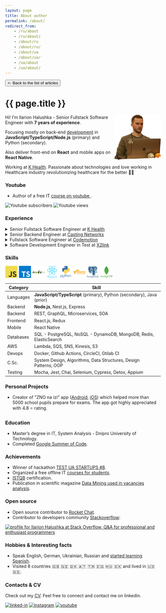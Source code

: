 ```yaml
---
layout: page
title: About author
permalink: /about/
redirect_from:
    - /ru/about
    - /ru/about/
    - /about/ru
    - /about/ru/
    - /about/ua
    - /about/ua/
    - /ua/about
    - /ua/about/
---
```


<button class="back-to-articles-btn" onclick="location.href='/'" type="button"><- Back to the list of articles</button>

[//]: # (<div>)
[//]: # (    <button class="lang-btn" onclick="location.href='/about/ua#main_content_wrap'" type="button">Про мене українською 🇺🇦</button>)
[//]: # (</div>)


<h1 itemprop="name">{{ page.title }}</h1>


<img align="right" src="/assets/images/about-me-my-photo.webp" alt="Ilarion Halushka" width="150" height="147"/>


Hi! I’m Ilarion Halushka - Senior Fullstack Software Engineer with **7 years of experience**. 

Focusing mostly on back-end <a target="_blank" href="https://github.com/IlarionHalushka">development</a> in **JavaScript/TypeScript/Node.js** (primary) and Python (secondary).

Also deliver front-end on **React** and mobile apps on **React Native**.

Working at <a target="_blank" href="https://khealth.com/">K Health</a>.
Passionate about technologies and love working in Healthcare industry revolutionizing healthcare for the better 🧑‍⚕️


### Youtube
<ul>
 <li>Author of a free IT <a target="_blank" href="https://www.youtube.com/@IlarionHalushka">course on youtube <i class="fa fa-1x fa-youtube"></i></a>.</li>
</ul>

<div id="badges">
  <img src="https://img.shields.io/youtube/channel/subscribers/UC-nnrcFlfveeW8iBRJe_XXQ?style=social" alt="Youtube subscribers"/>
  <img src="https://img.shields.io/youtube/channel/views/UC-nnrcFlfveeW8iBRJe_XXQ?style=social" alt="Youtube views"/>
</div>


### Experience

<details class="experience_details">
    <summary>Senior Fullstack Software Engineer at <a target="_blank" href="https://khealth.com/">K Health</a></summary>
    <div>📅 sep 2021 - present</div>
    <div>📍 New York (remote)</div>
    <div>🦾 Tech stack: Node.js, JavaScript/TypeScript, Python, React, React Native, MongoDB, PostgreSQL, Microservices/SOA, pubnub, Redis, Docker.</div>
</details>

<details class="experience_details">
    <summary>Senior Backend Engineer at <a target="_blank" href="https://www.castingnetworks.com/">Casting Networks</a></summary>
    <div>📅 sep 2019 - sep 2021</div>
    <div>📍 Los Angeles, California (remote)</div>
    <div>🦾 Tech stack: Node.js, JavaScript/TypeScript, Nest.js, GraphQL, PostgreSQL, DynamoDB, AWS, Microservices/SOA, Kinesis, Lambda, SQS, S3, SNS, Redis, ElasticSearch, Docker, Terraform.</div>
</details>

<details class="experience_details">
    <summary>Fullstack Software Engineer at <a target="_blank" href="https://codemotion.ninja/">Codemotion</a></summary>
    <div>📅 nov 2017 - sep 2019</div>
    <div>📍 Kyiv, Ukraine (remote)</div>
    <div>🦾 Tech stack: Node.js, JavaScript/TypeScript, Express, React, React Native, Angular, Ionic, MongoDB, Cypress.</div>
</details>

<details class="experience_details">
    <summary>Software Development Engineer in Test at <a target="_blank" href="https://jobs.dou.ua/companies/x2link/">X2link</a></summary>
    <div>📅 sep 2016 - oct 2017</div>
    <div>📍 Dnipro, Ukraine</div>
    <div>🦾 Tech stack: Node.js, JavaScript, Java, Protractor, Appium, Mocha, Chai.</div>
</details>

### Skills

<div>
  <img src="/assets/images/technologies/js-icon.svg" title="JavaScript" alt="JavaScript" width="40" height="40"/>
  <img src="/assets/images/technologies/typescript-icon.svg" title="Typescript" alt="Typescript" width="40" height="40"/>
  <img src="/assets/images/technologies/nodejs-icon.svg" title="Node.js" alt="Node.js" width="40" height="40"/>
  <img src="/assets/images/technologies/react-icon.svg" title="React" alt="React" width="40" height="40"/>
  <img src="/assets/images/technologies/python-icon.svg" title="Python" alt="Python" width="40" height="40"/>
  <img src="/assets/images/technologies/aws-icon.svg" title="AWS" alt="AWS" width="40" height="40"/>
  <img src="/assets/images/technologies/postgresql-icon.svg" title="postgresql" alt="postgresql" width="40" height="40"/>
  <img src="/assets/images/technologies/mongodb-icon.svg" title="mongodb" alt="mongodb" width="40" height="40"/>
</div>

Category | Skill 
-------- |-------
Languages | **JavaScript/TypeScript** (primary), Python (secondary), Java (prior)
Backend | **Node.js**, Nest.js, Express
Backend | REST, GraphQL, Microservices, SOA
Frontend | React.js, Redux
Mobile | React Native
Databases | SQL - PostgreSQL, NoSQL - DynamoDB, MongoDB, Redis, ElasticSearch
AWS | Lambda, SQS, SNS, Kinesis, S3
Devops | Docker, Github Actions, CircleCI, Gtilab CI
C.Sc. | System Design, Algorithms, Data Structures, Design Patterns, OOP
Testing | Mocha, Jest, Chai, Selenium, Cypress, Detox, Appium

### Personal Projects
<ul>
 <li>Creator of "ZNO na izi" app (<a target="_blank" href="https://play.google.com/store/apps/details?id=com.ilarionhalushka.znonaizi">Android</a>, <a target="_blank" href="https://apps.apple.com/by/app/%D0%B7%D0%BD%D0%BE-%D0%BD%D0%B0-%D1%96%D0%B7%D1%96/id1578565229">iOS</a>) 
which helped more than 5000 school pupils prepare for exams. The app got highly appreciated with 4.8 ⭐ rating.</li>
</ul>

### Education

<ul>
 <li>Master’s degree in IT, System Analysis - Dnipro University of Technology.</li>
 <li>Completed <a target="_blank" href="https://ilarionhalushka.github.io/Cracking-Google-Summer-of-Code-GSoC/">Google Summer of Code</a>.</li>
</ul>

### Achievements

<ul>
 <li>Winner of hackathon <a target="_blank" href="https://www.testuastartups.com/post/testuastartups8">TEST UA STARTUPS #8</a>.</li>
 <li>Organized a free offline IT <a target="_blank" href="https://ilarionhalushka.github.io/Results-Of-My-IT-Courses/">courses for students</a>.</li>
 <li><a target="_blank" href="https://gist.github.com/IlarionHalushka/aebab1c82369b89c1d6afb12be568679">ISTQB</a> certification.</li>
 <li>Publication in scientific magazine <a target="_blank" href="https://im.nmu.org.ua/en/forum/Horizons2019.pdf">Data Mining used in vacancies analysis</a>.</li>
</ul>

### Open source

<ul>
 <li>Open source contributor to <a target="_blank" href="https://github.com/RocketChat/Rocket.Chat.ReactNative">Rocket Chat</a>.</li>
 <li>Contributor to developers community <a target="_blank" href="https://stackoverflow.com/users/9110955/ilarion-halushka">Stackoverflow</a>:</li>
</ul>

<a target="_blank" href="https://stackoverflow.com/users/9110955/ilarion-halushka">
  <img src="https://stackoverflow.com/users/flair/9110955.png"
   width="150" height="40"
   alt="profile for Ilarion Halushka at Stack Overflow, Q&amp;A for professional and enthusiast programmers"
   title="profile for Ilarion Halushka at Stack Overflow, Q&amp;A for professional and enthusiast programmers"
  />
</a>


### Hobbies & Interesting facts

<ul>
 <li>Speak English, German, Ukrainian, Russian and <a target="_blank" href="https://www.duolingo.com/profile/IlarionHalushka">started learning Spanish</a>.</li>
 <li>Visited 8 countries 🇬🇧 🇬🇪 🇩🇰 🇦🇹 🇹🇷 🇪🇬 🇭🇺 🇸🇰 and lived in 🇺🇸 🇩🇪.</li>
</ul>

[//]: # (helped mentees links)
[//]: # (helped mentees links)
[//]: # (helped mentees links)
[//]: # (helped mentees links)
[//]: # (helped mentees)
[//]: # (helped mentees)
[//]: # (helped mentees)

### Contacts & CV

Check out my <a target="_blank" href="https://drive.google.com/drive/folders/1wUBlBntdIpNfXWWHBD_iDqvBcCLNkzXM?usp=sharing)">CV</a>.
Feel free to connect and contact me on linkedin.

[![linked-in](https://img.shields.io/badge/LinkedIn-0077B5?style=for-the-badge&logo=LinkedIn&logoColor=white)](https://www.linkedin.com/in/ilarion-halushka-6a31a5173/)
[![instagram](https://img.shields.io/badge/Instagram-C13584?style=for-the-badge&logo=Instagram&logoColor=white)](https://www.instagram.com/h.i.l.a.r.i.o.n/)
[![youtube](https://img.shields.io/badge/Youtube-FF0000?style=for-the-badge&logo=Youtube&logoColor=white)](https://www.youtube.com/channel/UC-nnrcFlfveeW8iBRJe_XXQ)
